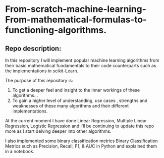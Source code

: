 # From-scratch-machine-learning-From-mathematical-formulas-to-functioning-algorithms.

## Repo description: 

In this repository I will implement popular machine learning algorithms from their basic mathematical fundamentals to their code counterparts such as the implementations in scikit-Learn.

The purpose of this repository is:

1. To get a deeper feel and insight to the inner workings of these algorithms...
2. To gain a higher level of understanding, use cases , strengths and weaknesses of these many algorithms and their different implementations.

At the current moment I have done Linear Regression, Multiple Linear Regression, Logistic Regression and i'll be continuing to update this repo more as I start delving deeper into other algorithms.

I also implemented some binary classification metrics Binary Classification Metrics such as Precision, Recall, F1, & AUC in Python and explained them in a notebook.
